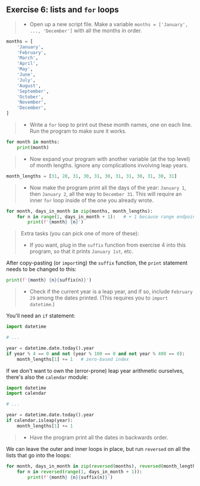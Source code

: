 ## Exercise 6: lists and `for` loops

> * Open up a new script file. Make a variable `months = ['January', ...,
>   'December']` with all the months in order.

```python
months = [
    'January',
    'February',
    'March',
    'April',
    'May',
    'June',
    'July',
    'August',
    'September',
    'October',
    'November',
    'December',
]
```

> * Write a `for` loop to print out these month names, one on each line. Run the
>   program to make sure it works.

```python
for month in months:
    print(month)
```

> * Now expand your program with another variable (at the top level) of month lengths. Ignore any complications involving leap years.

```python
month_lengths = [31, 28, 31, 30, 31, 30, 31, 31, 30, 31, 30, 31]
```

> * Now make the program print all the days of the year: `January 1`, then
>   `January 2`, all the way to `December 31`. This will require an inner `for`
>   loop inside of the one you already wrote.

```python
for month, days_in_month in zip(months, month_lengths):
    for n in range(1, days_in_month + 1):   # + 1 because range endpoint is exclusive
        print(f'{month} {n}')
```

> Extra tasks (you can pick one of more of these):
>
> * If you want, plug in the `suffix` function from exercise 4 into this
>   program, so that it prints `January 1st`, etc.

After copy-pasting (or `import`ing) the `suffix` function, the `print`
statement needs to be changed to this:

```python
print(f'{month} {n}{suffix(n)}')
```

> * Check if the current year is a leap year, and if so, include `February 29`
>   among the dates printed. (This requires you to `import datetime`.)

You'll need an `if` statement:

```python
import datetime

# ...

year = datetime.date.today().year
if year % 4 == 0 and not (year % 100 == 0 and not year % 400 == 0):
    month_lengths[1] += 1   # zero-based index
```

If we don't want to own the (error-prone) leap year arithmetic ourselves,
there's also the `calendar` module:


```python
import datetime
import calendar

# ...

year = datetime.date.today().year
if calendar.isleap(year):
    month_lengths[1] += 1
```

> * Have the program print all the dates in backwards order.

We can leave the outer and inner loops in place, but run `reversed` on all the
lists that go into the loops:

```python
for month, days_in_month in zip(reversed(months), reversed(month_lengths)):
    for n in reversed(range(1, days_in_month + 1)):
        print(f'{month} {n}{suffix(n)}')
```
